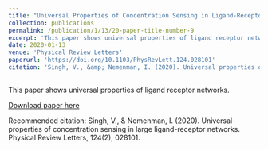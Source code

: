 ```yaml
---
title: "Universal Properties of Concentration Sensing in Ligand-Receptor Networks"
collection: publications
permalink: /publication/1/13/20-paper-title-number-9
excerpt: 'This paper shows universal properties of ligand receptor networks.'
date: 2020-01-13
venue: 'Physical Review Letters'
paperurl: 'https://doi.org/10.1103/PhysRevLett.124.028101'
citation: 'Singh, V., &amp; Nemenman, I. (2020). Universal properties of concentration sensing in large ligand-receptor networks. Physical Review Letters, 124(2), 028101.'
---
```

This paper shows universal properties of ligand receptor networks.

[Download paper here](https://doi.org/10.1103/PhysRevLett.124.028101)

Recommended citation: Singh, V., & Nemenman, I. (2020). Universal properties of concentration sensing in large ligand-receptor networks. Physical Review Letters, 124(2), 028101.
